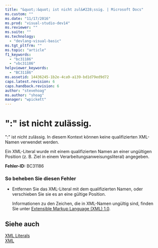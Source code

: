 ```yaml
---
title: "&quot;:&quot; ist nicht zul&#228;ssig. | Microsoft Docs"
ms.custom: ""
ms.date: "11/17/2016"
ms.prod: "visual-studio-dev14"
ms.reviewer: ""
ms.suite: ""
ms.technology: 
  - "devlang-visual-basic"
ms.tgt_pltfrm: ""
ms.topic: "article"
f1_keywords: 
  - "bc31186"
  - "vbc31186"
helpviewer_keywords: 
  - "BC31186"
ms.assetid: 14436245-1b2e-4ca9-a139-bd1d79ed9d72
caps.latest.revision: 6
caps.handback.revision: 6
author: "stevehoag"
ms.author: "shoag"
manager: "wpickett"
---
```

# &quot;:&quot; ist nicht zul&#228;ssig.
":" ist nicht zulässig. In diesem Kontext können keine qualifizierten XML\-Namen verwendet werden.  
  
 Ein XML\-Literal wurde mit einem qualifizierten Namen an einer ungültigen Position \(z. B. Ziel in einem Verarbeitungsanweisungsliteral\) angegeben.  
  
 **Fehler\-ID:** BC31186  
  
### So beheben Sie diesen Fehler  
  
-   Entfernen Sie das XML\-Literal mit dem qualifizierten Namen, oder verschieben Sie sie es an eine gültige Position.  
  
     Informationen zu den Zeichen, die in XML\-Namen ungültig sind, finden Sie unter [Extensible Markup Language \(XML\) 1.0](http://go.microsoft.com/fwlink/?LinkId=73927).  
  
## Siehe auch  
 [XML Literals](../../visual-basic/language-reference/xml-literals/index.md)   
 [XML](../../visual-basic/programming-guide/language-features/xml/index.md)